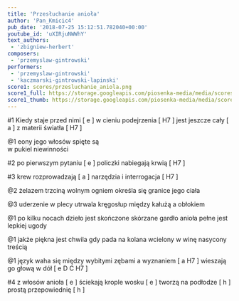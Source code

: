 ```yaml
---
title: 'Przesłuchanie anioła'
author: 'Pan_Kmicic4'
pub_date: '2018-07-25 15:12:51.782040+00:00'
youtube_id: 'uXIRjuNWWhY'
text_authors:
 - 'zbigniew-herbert'
composers:
 - 'przemyslaw-gintrowski'
performers:
 - 'przemyslaw-gintrowski'
 - 'kaczmarski-gintrowski-lapinski'
score1: scores/przesluchanie_aniola.png
score1_full: https://storage.googleapis.com/piosenka-media/media/scores/przesluchanie_aniola.png
score1_thumb: https://storage.googleapis.com/piosenka-media/media/scores/przesluchanie_aniola.png.180x0_q85_upscale.png
---
```


#1
Kiedy staje przed nimi [ e ]
w cieniu podejrzenia [ H7 ]
jest jeszcze cały [ a ]
z materii światła [ H7 ]

@1
eony jego włosów
spięte są  
w pukiel
niewinności

#2
po pierwszym pytaniu [ e ]
policzki nabiegają krwią [ H7 ]

#3
krew rozprowadzają [ a ]
narzędzia i interrogacja [ H7 ]

@2
żelazem trzciną wolnym ogniem
określa się granice jego ciała

@3
uderzenie w plecy utrwala kręgosłup
między kałużą a obłokiem

@1
po kilku nocach
dzieło jest skończone
skórzane gardło anioła
pełne jest lepkiej ugody

@1
jakże piękna jest chwila
gdy pada na kolana
wcielony w winę
nasycony treścią

@1
język waha się
między wybitymi zębami
a wyznaniem [ a H7 ]
wieszają go głową w dół [ e D C H7 ]

#4
z włosów anioła [ e ]
ściekają krople wosku [ e ]
tworzą na podłodze [ h ]
prostą przepowiednię [ h ]